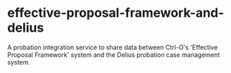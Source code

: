 # effective-proposal-framework-and-delius

A probation integration service to share data between Ctrl-O's 'Effective Proposal Framework' system and the Delius probation case management system.
